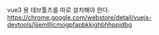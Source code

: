 


vue3 용 데브툴즈를 따로 설치해야 한다.
https://chrome.google.com/webstore/detail/vuejs-devtools/ljjemllljcmogpfapbkkighbhhppjdbg